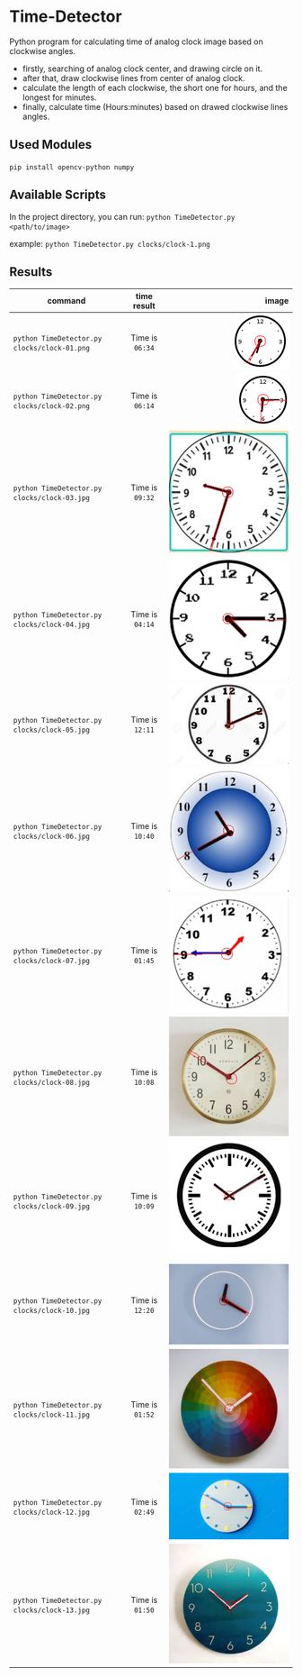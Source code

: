 # Time-Detector
Python program for calculating time of analog clock image based on clockwise angles.
- firstly, searching of analog clock center, and drawing circle on it.
- after that, draw clockwise lines from center of analog clock.
- calculate the length of each clockwise, the short one for hours, and the longest for minutes.
- finally, calculate time (Hours:minutes) based on drawed clockwise lines angles.

## Used Modules
`pip install opencv-python numpy`

## Available Scripts
In the project directory, you can run:
`python TimeDetector.py <path/to/image>`

example:
`python TimeDetector.py clocks/clock-1.png`

## Results

| command        | time result           | image  |
| ------------- |:-------------:| -----:|
| `python TimeDetector.py clocks/clock-01.png` | Time is `06:34` | ![clock-01](https://github.com/DEVLOKER/Time-Detector/blob/main/results/clock-01.png?raw=true "Time is 06:34") |
| `python TimeDetector.py clocks/clock-02.png` | Time is `06:14` | ![clock-02](https://github.com/DEVLOKER/Time-Detector/blob/main/results/clock-02.png?raw=true "Time is 06:14") |
| `python TimeDetector.py clocks/clock-03.jpg` | Time is `09:32` | ![clock-03](https://github.com/DEVLOKER/Time-Detector/blob/main/results/clock-03.jpg?raw=true "Time is 09:32") |
| `python TimeDetector.py clocks/clock-04.jpg` | Time is `04:14` | ![clock-04](https://github.com/DEVLOKER/Time-Detector/blob/main/results/clock-04.jpg?raw=true "Time is 04:14") |
| `python TimeDetector.py clocks/clock-05.jpg` | Time is `12:11` | ![clock-05](https://github.com/DEVLOKER/Time-Detector/blob/main/results/clock-05.jpg?raw=true "Time is 12:11") |
| `python TimeDetector.py clocks/clock-06.jpg` | Time is `10:40` | ![clock-06](https://github.com/DEVLOKER/Time-Detector/blob/main/results/clock-06.jpg?raw=true "Time is 10:40") |
| `python TimeDetector.py clocks/clock-07.jpg` | Time is `01:45` | ![clock-07](https://github.com/DEVLOKER/Time-Detector/blob/main/results/clock-07.jpg?raw=true "Time is 01:45") |
| `python TimeDetector.py clocks/clock-08.jpg` | Time is `10:08` | ![clock-08](https://github.com/DEVLOKER/Time-Detector/blob/main/results/clock-08.jpg?raw=true "Time is 10:08") |
| `python TimeDetector.py clocks/clock-09.jpg` | Time is `10:09` | ![clock-09](https://github.com/DEVLOKER/Time-Detector/blob/main/results/clock-09.jpg?raw=true "Time is 10:09") |
| `python TimeDetector.py clocks/clock-10.jpg` | Time is `12:20` | ![clock-10](https://github.com/DEVLOKER/Time-Detector/blob/main/results/clock-10.jpg?raw=true "Time is 12:20") |
| `python TimeDetector.py clocks/clock-11.jpg` | Time is `01:52` | ![clock-11](https://github.com/DEVLOKER/Time-Detector/blob/main/results/clock-11.jpg?raw=true "Time is 01:52") |
| `python TimeDetector.py clocks/clock-12.jpg` | Time is `02:49` | ![clock-12](https://github.com/DEVLOKER/Time-Detector/blob/main/results/clock-12.jpg?raw=true "Time is 02:49") |
| `python TimeDetector.py clocks/clock-13.jpg` | Time is `01:50` | ![clock-13](https://github.com/DEVLOKER/Time-Detector/blob/main/results/clock-13.jpg?raw=true "Time is 01:50") |
